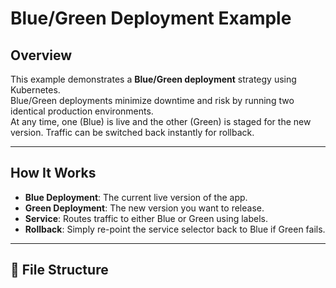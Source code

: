 # Blue/Green Deployment Example 

## Overview
This example demonstrates a **Blue/Green deployment** strategy using Kubernetes.  
Blue/Green deployments minimize downtime and risk by running two identical production environments.  
At any time, one (Blue) is live and the other (Green) is staged for the new version. Traffic can be switched back instantly for rollback.

---

## How It Works
- **Blue Deployment**: The current live version of the app.
- **Green Deployment**: The new version you want to release.
- **Service**: Routes traffic to either Blue or Green using labels.
- **Rollback**: Simply re-point the service selector back to Blue if Green fails.

---

## 📌 File Structure

